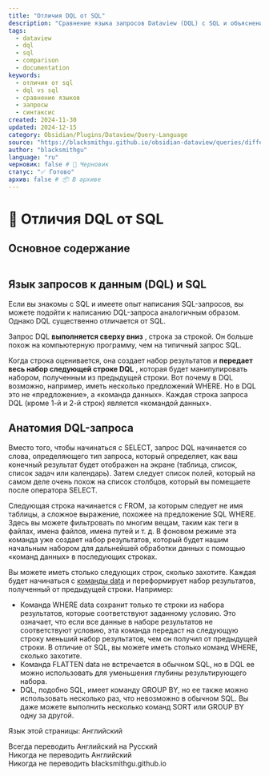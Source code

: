 ```yaml
---
title: "Отличия DQL от SQL"
description: "Сравнение языка запросов Dataview (DQL) с SQL и объяснение ключевых различий"
tags:
  - dataview
  - dql
  - sql
  - comparison
  - documentation
keywords:
  - отличия от sql
  - dql vs sql
  - сравнение языков
  - запросы
  - синтаксис
created: 2024-11-30
updated: 2024-12-15
category: Obsidian/Plugins/Dataview/Query-Language
source: "https://blacksmithgu.github.io/obsidian-dataview/queries/differences-to-sql/"
author: "blacksmithgu"
language: "ru"
черновик: false # 📝 Черновик
статус: "✅ Готово"
архив: false # 📦 В архиве
---
```


# 🔄 Отличия DQL от SQL

## Основное содержание

```table-of-contents
```

## Язык запросов к данным (DQL) и SQL

Если вы знакомы с SQL и имеете опыт написания SQL-запросов, вы можете подойти к написанию DQL-запроса аналогичным образом. Однако DQL существенно отличается от SQL.

Запрос DQL **выполняется сверху вниз** , строка за строкой. Он больше похож на компьютерную программу, чем на типичный запрос SQL.

Когда строка оценивается, она создает набор результатов и **передает весь набор следующей строке DQL** , которая будет манипулировать набором, полученным из предыдущей строки. Вот почему в DQL возможно, например, иметь несколько предложений WHERE. Но в DQL это не «предложение», а «команда данных». Каждая строка запроса DQL (кроме 1-й и 2-й строк) является «командой данных».

## Анатомия DQL-запроса

Вместо того, чтобы начинаться с SELECT, запрос DQL начинается со слова, определяющего тип запроса, который определяет, как ваш конечный результат будет отображен на экране (таблица, список, список задач или календарь). Затем следует список полей, который на самом деле очень похож на список столбцов, который вы помещаете после оператора SELECT.

Следующая строка начинается с FROM, за которым следует не имя таблицы, а сложное выражение, похожее на предложение SQL WHERE. Здесь вы можете фильтровать по многим вещам, таким как теги в файлах, имена файлов, имена путей и т. д. В фоновом режиме эта команда уже создает набор результатов, который будет нашим начальным набором для дальнейшей обработки данных с помощью «команд данных» в последующих строках.

Вы можете иметь столько следующих строк, сколько захотите. Каждая будет начинаться с [команды data](https://blacksmithgu.github.io/obsidian-dataview/queries/data-commands) и переформирует набор результатов, полученный от предыдущей строки. Например:

- Команда WHERE data сохранит только те строки из набора результатов, которые соответствуют заданному условию. Это означает, что если все данные в наборе результатов не соответствуют условию, эта команда передаст на следующую строку меньший набор результатов, чем он получил от предыдущей строки. В отличие от SQL, вы можете иметь столько команд WHERE, сколько захотите.
- Команда FLATTEN data не встречается в обычном SQL, но в DQL ее можно использовать для уменьшения глубины результирующего набора.
- DQL, подобно SQL, имеет команду GROUP BY, но ее также можно использовать несколько раз, что невозможно в обычном SQL. Вы даже можете выполнить несколько команд SORT или GROUP BY одну за другой.

Язык этой страницы: Английский

Всегда переводить Английский на Русский  
Никогда не переводить Английский  
Никогда не переводить blacksmithgu.github.io
